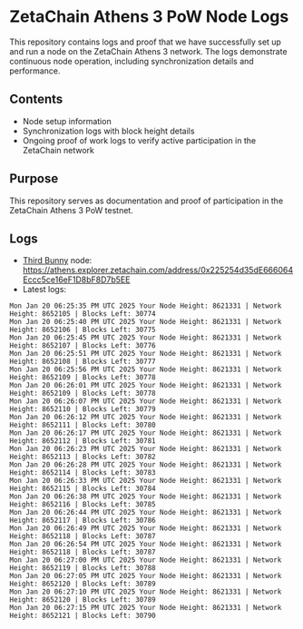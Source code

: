 # ZetaChain Athens 3 PoW Node Logs
This repository contains logs and proof that we have successfully set up and run a node on the ZetaChain Athens 3 network. The logs demonstrate continuous node operation, including synchronization details and performance.

## Contents
- Node setup information
- Synchronization logs with block height details
- Ongoing proof of work logs to verify active participation in the ZetaChain network

## Purpose
This repository serves as documentation and proof of participation in the ZetaChain Athens 3 PoW testnet.

## Logs

- [Third Bunny](https://thirdbunny.xyz/) node: https://athens.explorer.zetachain.com/address/0x225254d35dE666064Eccc5ce16eF1D8bF8D7b5EE
- Latest logs:
```
Mon Jan 20 06:25:35 PM UTC 2025 Your Node Height: 8621331 | Network Height: 8652105 | Blocks Left: 30774
Mon Jan 20 06:25:40 PM UTC 2025 Your Node Height: 8621331 | Network Height: 8652106 | Blocks Left: 30775
Mon Jan 20 06:25:45 PM UTC 2025 Your Node Height: 8621331 | Network Height: 8652107 | Blocks Left: 30776
Mon Jan 20 06:25:51 PM UTC 2025 Your Node Height: 8621331 | Network Height: 8652108 | Blocks Left: 30777
Mon Jan 20 06:25:56 PM UTC 2025 Your Node Height: 8621331 | Network Height: 8652109 | Blocks Left: 30778
Mon Jan 20 06:26:01 PM UTC 2025 Your Node Height: 8621331 | Network Height: 8652109 | Blocks Left: 30778
Mon Jan 20 06:26:07 PM UTC 2025 Your Node Height: 8621331 | Network Height: 8652110 | Blocks Left: 30779
Mon Jan 20 06:26:12 PM UTC 2025 Your Node Height: 8621331 | Network Height: 8652111 | Blocks Left: 30780
Mon Jan 20 06:26:17 PM UTC 2025 Your Node Height: 8621331 | Network Height: 8652112 | Blocks Left: 30781
Mon Jan 20 06:26:23 PM UTC 2025 Your Node Height: 8621331 | Network Height: 8652113 | Blocks Left: 30782
Mon Jan 20 06:26:28 PM UTC 2025 Your Node Height: 8621331 | Network Height: 8652114 | Blocks Left: 30783
Mon Jan 20 06:26:33 PM UTC 2025 Your Node Height: 8621331 | Network Height: 8652115 | Blocks Left: 30784
Mon Jan 20 06:26:38 PM UTC 2025 Your Node Height: 8621331 | Network Height: 8652116 | Blocks Left: 30785
Mon Jan 20 06:26:44 PM UTC 2025 Your Node Height: 8621331 | Network Height: 8652117 | Blocks Left: 30786
Mon Jan 20 06:26:49 PM UTC 2025 Your Node Height: 8621331 | Network Height: 8652118 | Blocks Left: 30787
Mon Jan 20 06:26:54 PM UTC 2025 Your Node Height: 8621331 | Network Height: 8652118 | Blocks Left: 30787
Mon Jan 20 06:27:00 PM UTC 2025 Your Node Height: 8621331 | Network Height: 8652119 | Blocks Left: 30788
Mon Jan 20 06:27:05 PM UTC 2025 Your Node Height: 8621331 | Network Height: 8652120 | Blocks Left: 30789
Mon Jan 20 06:27:10 PM UTC 2025 Your Node Height: 8621331 | Network Height: 8652120 | Blocks Left: 30789
Mon Jan 20 06:27:15 PM UTC 2025 Your Node Height: 8621331 | Network Height: 8652121 | Blocks Left: 30790
```
